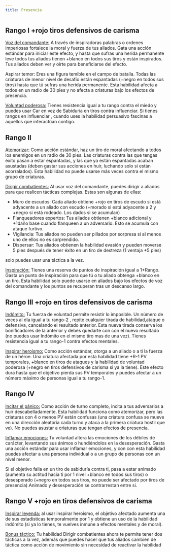 ```yaml
---
title: Presencia
---
```


## Rango I +rojo tiros defensivos de carisma

<u>Voz del comandante:</u>  A través de inspiradoras palabras o ordenes imperiosas fortalece la moral y fuerza de tus aliados. Gata una acción estándar para iniciar este efecto, y hasta que sufras una herida permanente leve todos tus aliados tienen +blanco en todos sus tiros y están inspirados. Tus aliados deben ver y oírte para beneficiarse del efecto.

Aspirar temor: Eres una figura temible en el campo de batalla. Todas las criaturas de menor nivel de desafío están espantadas (+negro en todos sus tiros) hasta que tú sufras una herida permanente. Esta habilidad afecta a todos en un radio de 30 pies y no afecta a criaturas bajo los efectos de presencia.

<u>Voluntad poderosa:</u> Tienes resistencia igual a tu rango contra el miedo y puedes usar Car en vez de Sabiduría en tiros contra influenciar. Si tienes rangos en influenciar , cuando uses la habilidad persuasivo fascinas a aquellos que interactúan contigo.

## Rango II

<u>Atemorizar:</u> Como acción estándar, haz un tiro de moral afectando a todos  los enemigos en un radio de 30 pies. Las criaturas contra las que tengas éxito pasan a estar espantadas, y las que ya están espantadas acaban asustadas (deben gastar sus acciones en huir, luchando solo si están acorralados). Esta habilidad no puede usarse más veces contra el mismo grupo de criaturas.

<u>Dirigir combatientes:</u> Al usar voz del comandante, puedes dirigir a aliados para que realicen tácticas complejas. Estas son algunas de ellas:

- Muro de escudos: Cada aliado obtiene +rojo en tiros de escudo si está adyacente a un aliado con escudo (+morado si está adyacente a 2 y +negro si está rodeado. Los dados si se acumulan)
- Flanqueadores expertos: Tus aliados obtienen +blanco adicional y +1daño base cuando flanqueen a un adversario. Esto se acumula con ataque furtivo.
- Vigilancia: Tus aliados no pueden ser pillados por sorpresa si al menos uno de ellos no es sorprendido.
- Dispersar: Tus aliados obtienen la habilidad evasión y pueden moverse 5 pies después de tener éxito en un tiro de destreza (1 ventaja +5 pies)

solo puedes usar una táctica a la vez.

<u>Inspiración:</u> Tienes una reserva de puntos de inspiración igual a 1+Rango. Gasta un punto de inspiración para que tú o tu aliado obtenga +blanco en un tiro. Esta habilidad solo puede usarse en aliados bajo los efectos de voz del comandante y los puntos se recuperan tras un descanso largo.

## Rango III +rojo en tiros defensivos de carisma

<u>Indómito:</u> Tu fuerza de voluntad permite resistir lo imposible. Un número de veces al día igual a tu rango-2 , repite cualquier tirada de habilidad,ataque o defensiva, cancelando el resultado anterior. Esta nueva tirada conserva los bonificadores de la anterior y debes quedarte con con el nuevo resultado (no puedes usar Indómito en el mismo tiro mas de una vez). Tienes resistencia igual a tu rango-1 contra efectos mentales.

<u>Inspirar heroísmo:</u> Como acción estándar, otorga a un aliado o a ti la fuerza de un héroe. Una criatura afectada por esta habilidad tiene +R-1 PV temporales, +blanco en tiros de ataques y la habilidad de voluntad poderosa (+negro en tiros defensivos de carisma si ya la tiene). Este efecto dura hasta que el objetivo pierda sus PV temporales y puedes afectar a un número máximo de personas igual a tu rango-1.

## Rango IV

<u>Incitar el pánico:</u> Como acción de turno completo, incita a tus adversarios a huir descabelladamente. Esta habilidad funciona como atemorizar, pero las criaturas con 4 o menos PV están confusas (una criatura confusa se mueve en una dirección aleatoria cada turno y ataca a la primera criatura hostil que ve). No puedes asustar a criaturas que tengan efectos de presencia.

<u>Inflamar emociones:</u> Tu voluntad altera las emociones de los débiles de carácter, levantando sus ánimos o hundiéndolos en la desesperación. Gasta una acción estándar para usar inflamar emociones, y con con esta habilidad puedes afectar a una persona individual o a un grupo de personas con un nivel menor.

Si el objetivo falla en un tiro de sabiduría contra ti, pasa a estar animado (aumenta su actitud hacia ti por 1 nivel +blanco en todos sus tiros) o desesperado (+negro en todos sus tiros, no puede ser afectado por tiros de presencia).Animado y desesperación se contrarrestan entre si.

## Rango V +rojo en tiros defensivos de carisma

<u>Inspirar leyenda:</u> al usar inspirar heroísmo, el objetivo afectado aumenta una de sus estadísticas temporalmente por 1 y obtiene un uso de la habilidad indómito (si ya lo tienes, te vuelves inmune a efectos mentales y de moral).

<u>Bonus táctico:</u> Tu habilidad Dirigir combatientes ahora te permite tener dos tácticas a la vez, además que puedes hacer que tus aliados cambien de táctica como acción de movimiento sin necesidad de reactivar la habilidad



